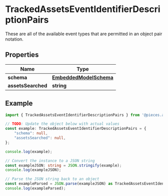 
# TrackedAssetsEventIdentifierDescriptionPairs

These are all of the available event types that are permitted in an object pair notation.

## Properties

Name | Type
------------ | -------------
**schema** | [**EmbeddedModelSchema**](EmbeddedModelSchema)
**assetsSearched** | **string**

## Example

```typescript
import { TrackedAssetsEventIdentifierDescriptionPairs } from '@pieces.app/pieces-os-client';

// TODO: Update the object below with actual values
const example: TrackedAssetsEventIdentifierDescriptionPairs = {
    "schema": null,
    "assetsSearched": null,
};

console.log(example);

// Convert the instance to a JSON string
const exampleJSON: string = JSON.stringify(example);
console.log(exampleJSON);

// Parse the JSON string back to an object
const exampleParsed = JSON.parse(exampleJSON) as TrackedAssetsEventIdentifierDescriptionPairs;
console.log(exampleParsed);
```


